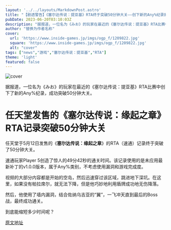 ```yaml
---
layout: '../../layouts/MarkdownPost.astro'
title: "【剧透警告】《塞尔达传说：提亚基》RTA终于突破50分钟大关——创下新的Any%纪录的是现任前作王者"
pubDate: 2023-06-20T03:10:03Z
description: "据报道，一位名为《みお》的玩家在最近的《塞尔达传说：提亚基》RTA比赛中创下了新的Any%纪录，成功突破50分钟大关。"
author: "替换为作者名称"
cover:
  url: 'https://www.inside-games.jp/imgs/ogp_f/1209822.jpg'
  square: 'https://www.inside-games.jp/imgs/ogp_f/1209822.jpg'
  alt: "cover"
tags: ["news","游戏","塞尔达传说：提亚基","RTA"]
theme: 'light'
featured: false
---
```


![cover](https://www.inside-games.jp/imgs/ogp_f/1209822.jpg)

据报道，一位名为《みお》的玩家在最近的《塞尔达传说：提亚基》RTA比赛中创下了新的Any%纪录，成功突破50分钟大关。

# 任天堂发售的《塞尔达传说：缘起之章》RTA记录突破50分钟大关

任天堂于5月12日发售的《<b>塞尔达传说：缘起之章</b>》的RTA（速通）记录终于突破了50分钟大关。

速通玩家Player 5创造了惊人的49分42秒的通关时间。该记录使用的是未应用最新补丁的v1.0.0版本，属于Any%类别，不考虑使用漏洞和游戏完成度。

视频的大部分内容都是开始的空岛，然后迅速穿过该区域，跳进地下深坑。在这里，如果没有帕拉席尔，就无法下降，但是他巧妙地利用盾牌成功地无伤降落。

然后，他使用了墙内漏洞，结合佐纳乌吉亚的“翼”，一飞冲天直到最后的Boss战，最终成功通关。

到底能缩短多少时间呢？

  [原文地址](https://www.inside-games.jp/article/2023/06/20/146663.html)